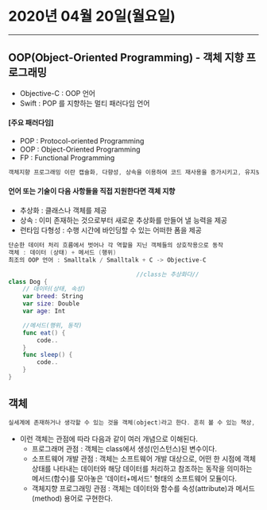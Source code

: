 # 2020년 04월 20일(월요일)

-----



## OOP(Object-Oriented Programming) - 객체 지향 프로그래밍

* Objective-C : OOP 언어
* Swift : POP 를 지향하는 멀티 패러다임 언어

#### [주요 패러다임]

* POP : Protocol-oriented Programming
* OOP : Object-Oriented Programming
* FP : Functional Programming

```swift
객체지향 프로그래밍 이란 캡슐화, 다향성, 상속을 이용하여 코드 재사용을 증가시키고, 유지보수를 감소시키는 장점을 얻기 위해서 객체들을 연결시켜 프로그래밍 하는 것
```

#### 언어 또는 기술이 다음 사항들을 직접 지원한다면 객체 지향

* 추상화 : 클래스나 객체를 제공
* 상속 : 이미 존재하는 것으로부터 새로운 추상화를 만들어 낼 능력을 제공
* 런타임 다형성 : 수행 시간에 바인딩할 수 있는 어떠한 폼을 제공

```swift
단순한 데이터 처리 흐름에서 벗어나 각 역할을 지닌 객체들의 상호작용으로 동작
객체 : 데이터 (상태) + 메서드 (행위)
최조의 OOP 언어 : Smalltalk / Smalltalk + C -> Objective-C

									//class는 추상화다//
class Dog {
	// 데이터(상태, 속성)
	var breed: String
	var size: Double
	var age: Int

	//메서드(행위, 동작)
	func eat() {
		code..
	}
	func sleep() {
		code..
	}
}
```

## 객체

```swift
실세계에 존재하거나 생각할 수 있는 것을 객체(object)라고 한다. 흔히 볼 수 있는 책상, 의자, 전화기 같은 사물은 물론이고 강의, 수강 신청 같은 개념으로 존재하는 것도 모두 객체이다. 다시 말해 사전에 나와 있는 명사뿐 아니라 동사의 명사형까지도 모두 객체인 것이다. 그리고 더 넓게 보면 인간이 생각하고 표현할 수 있는 모든 것이 객체이다.
```

* 이런 객체는 관점에 따라 다음과 같이 여러 개념으로 이해된다.
	* 프로그래머 관점 : 객체는 class에서 생성(인스턴스)된 변수이다.
	* 소프트웨어 개발 관점 : 객체는 소프트웨어 개발 대상으로, 어떤 한 시점에 객체 상태를 나타내는 데이터와 해당 데이터를 처리하고 참조하는 동작을 의미하는 메서드(함수)를 모아놓은 '데이터+메서드' 형태의 소프트웨어 모듈이다.
	* 객체지향 프로그래밍 관점 : 객체는 데이터와 함수를 속성(attribute)과 메서드(method) 용어로 구현한다.
